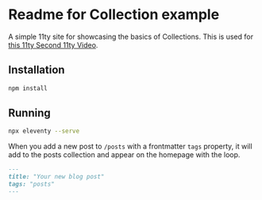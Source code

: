 # Readme for Collection example

A simple 11ty site for showcasing the basics of Collections. This is used for [this 11ty Second 11ty Video](https://www.youtube.com/watch?v=7G5m6RDZ6cU).

## Installation

```bash
npm install
```

## Running

```bash
npx eleventy --serve
```

When you add a new post to `/posts` with a frontmatter `tags` property, it will add to the posts collection and appear on the homepage with the loop.

```md
---
title: "Your new blog post"
tags: "posts"
---
```